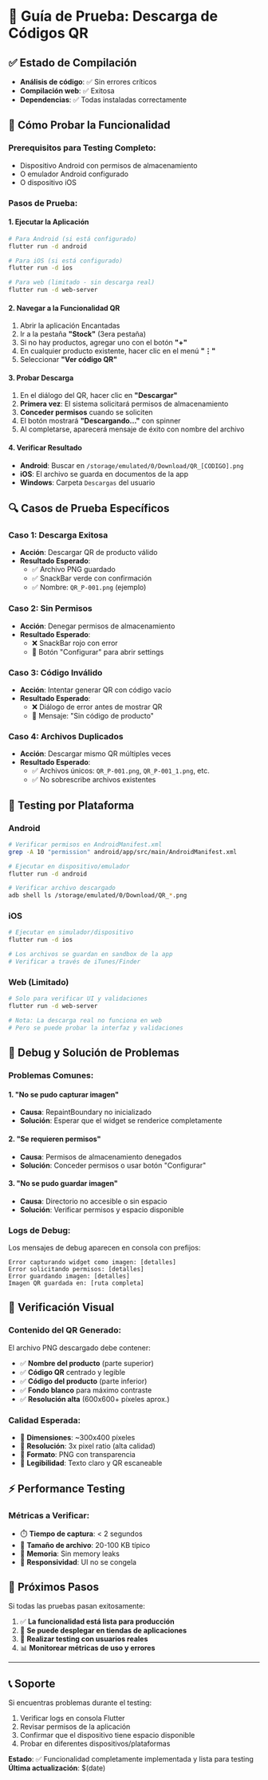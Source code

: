 # 🧪 Guía de Prueba: Descarga de Códigos QR

## ✅ Estado de Compilación
- **Análisis de código**: ✅ Sin errores críticos
- **Compilación web**: ✅ Exitosa
- **Dependencias**: ✅ Todas instaladas correctamente

## 🎯 Cómo Probar la Funcionalidad

### **Prerequisitos para Testing Completo:**
- Dispositivo Android con permisos de almacenamiento
- O emulador Android configurado
- O dispositivo iOS

### **Pasos de Prueba:**

#### **1. Ejecutar la Aplicación**
```bash
# Para Android (si está configurado)
flutter run -d android

# Para iOS (si está configurado)  
flutter run -d ios

# Para web (limitado - sin descarga real)
flutter run -d web-server
```

#### **2. Navegar a la Funcionalidad QR**
1. Abrir la aplicación Encantadas
2. Ir a la pestaña **"Stock"** (3era pestaña)
3. Si no hay productos, agregar uno con el botón **"+"**
4. En cualquier producto existente, hacer clic en el menú **"⋮"**
5. Seleccionar **"Ver código QR"**

#### **3. Probar Descarga**
1. En el diálogo del QR, hacer clic en **"Descargar"**
2. **Primera vez**: El sistema solicitará permisos de almacenamiento
3. **Conceder permisos** cuando se soliciten
4. El botón mostrará **"Descargando..."** con spinner
5. Al completarse, aparecerá mensaje de éxito con nombre del archivo

#### **4. Verificar Resultado**
- **Android**: Buscar en `/storage/emulated/0/Download/QR_[CODIGO].png`
- **iOS**: El archivo se guarda en documentos de la app
- **Windows**: Carpeta `Descargas` del usuario

## 🔍 Casos de Prueba Específicos

### **Caso 1: Descarga Exitosa**
- **Acción**: Descargar QR de producto válido
- **Resultado Esperado**: 
  - ✅ Archivo PNG guardado
  - ✅ SnackBar verde con confirmación
  - ✅ Nombre: `QR_P-001.png` (ejemplo)

### **Caso 2: Sin Permisos**
- **Acción**: Denegar permisos de almacenamiento
- **Resultado Esperado**:
  - ❌ SnackBar rojo con error
  - 🔧 Botón "Configurar" para abrir settings

### **Caso 3: Código Inválido**
- **Acción**: Intentar generar QR con código vacío
- **Resultado Esperado**:
  - ❌ Diálogo de error antes de mostrar QR
  - 📝 Mensaje: "Sin código de producto"

### **Caso 4: Archivos Duplicados**
- **Acción**: Descargar mismo QR múltiples veces
- **Resultado Esperado**:
  - ✅ Archivos únicos: `QR_P-001.png`, `QR_P-001_1.png`, etc.
  - ✅ No sobrescribe archivos existentes

## 📱 Testing por Plataforma

### **Android**
```bash
# Verificar permisos en AndroidManifest.xml
grep -A 10 "permission" android/app/src/main/AndroidManifest.xml

# Ejecutar en dispositivo/emulador
flutter run -d android

# Verificar archivo descargado
adb shell ls /storage/emulated/0/Download/QR_*.png
```

### **iOS** 
```bash
# Ejecutar en simulador/dispositivo
flutter run -d ios

# Los archivos se guardan en sandbox de la app
# Verificar a través de iTunes/Finder
```

### **Web (Limitado)**
```bash
# Solo para verificar UI y validaciones
flutter run -d web-server

# Nota: La descarga real no funciona en web
# Pero se puede probar la interfaz y validaciones
```

## 🐛 Debug y Solución de Problemas

### **Problemas Comunes:**

#### **1. "No se pudo capturar imagen"**
- **Causa**: RepaintBoundary no inicializado
- **Solución**: Esperar que el widget se renderice completamente

#### **2. "Se requieren permisos"**
- **Causa**: Permisos de almacenamiento denegados
- **Solución**: Conceder permisos o usar botón "Configurar"

#### **3. "No se pudo guardar imagen"**
- **Causa**: Directorio no accesible o sin espacio
- **Solución**: Verificar permisos y espacio disponible

### **Logs de Debug:**
Los mensajes de debug aparecen en consola con prefijos:
```
Error capturando widget como imagen: [detalles]
Error solicitando permisos: [detalles]  
Error guardando imagen: [detalles]
Imagen QR guardada en: [ruta completa]
```

## 🎨 Verificación Visual

### **Contenido del QR Generado:**
El archivo PNG descargado debe contener:
- ✅ **Nombre del producto** (parte superior)
- ✅ **Código QR** centrado y legible
- ✅ **Código del producto** (parte inferior)
- ✅ **Fondo blanco** para máximo contraste
- ✅ **Resolución alta** (600x600+ píxeles aprox.)

### **Calidad Esperada:**
- 📐 **Dimensiones**: ~300x400 píxeles
- 🎯 **Resolución**: 3x pixel ratio (alta calidad)
- 🎨 **Formato**: PNG con transparencia
- 📝 **Legibilidad**: Texto claro y QR escaneable

## ⚡ Performance Testing

### **Métricas a Verificar:**
- ⏱️ **Tiempo de captura**: < 2 segundos
- 💾 **Tamaño de archivo**: 20-100 KB típico
- 🔄 **Memoria**: Sin memory leaks
- 📱 **Responsividad**: UI no se congela

## 🚀 Próximos Pasos

Si todas las pruebas pasan exitosamente:
1. ✅ **La funcionalidad está lista para producción**
2. 📱 **Se puede desplegar en tiendas de aplicaciones**
3. 👥 **Realizar testing con usuarios reales**
4. 📊 **Monitorear métricas de uso y errores**

---

## 📞 Soporte

Si encuentras problemas durante el testing:
1. Verificar logs en consola Flutter
2. Revisar permisos de la aplicación
3. Confirmar que el dispositivo tiene espacio disponible
4. Probar en diferentes dispositivos/plataformas

**Estado**: ✅ Funcionalidad completamente implementada y lista para testing
**Última actualización**: $(date)